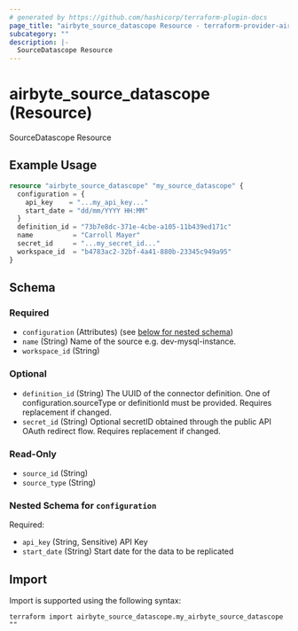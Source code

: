 ```yaml
---
# generated by https://github.com/hashicorp/terraform-plugin-docs
page_title: "airbyte_source_datascope Resource - terraform-provider-airbyte"
subcategory: ""
description: |-
  SourceDatascope Resource
---
```


# airbyte_source_datascope (Resource)

SourceDatascope Resource

## Example Usage

```terraform
resource "airbyte_source_datascope" "my_source_datascope" {
  configuration = {
    api_key    = "...my_api_key..."
    start_date = "dd/mm/YYYY HH:MM"
  }
  definition_id = "73b7e8dc-371e-4cbe-a105-11b439ed171c"
  name          = "Carroll Mayer"
  secret_id     = "...my_secret_id..."
  workspace_id  = "b4783ac2-32bf-4a41-880b-23345c949a95"
}
```

<!-- schema generated by tfplugindocs -->
## Schema

### Required

- `configuration` (Attributes) (see [below for nested schema](#nestedatt--configuration))
- `name` (String) Name of the source e.g. dev-mysql-instance.
- `workspace_id` (String)

### Optional

- `definition_id` (String) The UUID of the connector definition. One of configuration.sourceType or definitionId must be provided. Requires replacement if changed.
- `secret_id` (String) Optional secretID obtained through the public API OAuth redirect flow. Requires replacement if changed.

### Read-Only

- `source_id` (String)
- `source_type` (String)

<a id="nestedatt--configuration"></a>
### Nested Schema for `configuration`

Required:

- `api_key` (String, Sensitive) API Key
- `start_date` (String) Start date for the data to be replicated

## Import

Import is supported using the following syntax:

```shell
terraform import airbyte_source_datascope.my_airbyte_source_datascope ""
```
